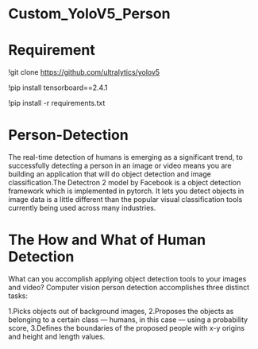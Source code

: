 # Custom_YoloV5_Person

# Requirement
!git clone https://github.com/ultralytics/yolov5 

!pip install tensorboard==2.4.1

!pip install -r requirements.txt
 
# Person-Detection

The real-time detection of humans is emerging as a significant trend, to successfully detecting a person in an image or video means you are building an application that will do object detection and image classification.The Detectron 2 model by Facebook is a object detection framework which is implemented in pytorch. It lets you detect objects in image data is a little different than the popular visual classification tools currently being used across many industries. 

# The How and What of Human Detection

What can you accomplish applying object detection tools to your images and video? Computer vision person detection accomplishes three distinct tasks:

1.Picks objects out of background images,
2.Proposes the objects as belonging to a certain class — humans, in this case — using a probability score,
3.Defines the boundaries of the proposed people with x-y origins and height and length values.

